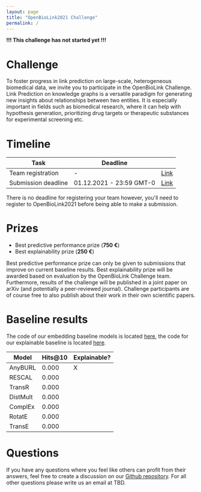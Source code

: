 ```yaml
---
layout: page
title: "OpenBioLink2021 Challenge"
permalink: /
---
```


**!!! This challenge has not started yet !!!**

# Challenge

To foster progress in link prediction on large-scale, heterogeneous biomedical data, we invite you to participate in the OpenBioLink Challenge. Link Prediction on knowledge graphs is a versatile paradigm for generating new insights about relationships between two entities. It is especially important in fields such as biomedical research, where it can help with hypothesis generation, prioritizing drug targets or therapeutic substances for experimental screening etc.

# Timeline


| Task                      |     Deadline              |               |
|---------------------------|---------------------------|---------------|
| Team registration         |            -              |  [Link](TBD)  |
| Submission deadline       | 01.12.2021 - 23:59 GMT-0  |  [Link](TBD)  |

There is no deadline for registering your team however, you'll need to register to OpenBioLink2021 before being able to make a submission.

# Prizes

+ Best predictive performance prize (**750 €**)
+ Best explainability prize (**250 €**)

Best predictive performance prize can only be given to submissions that improve on current baseline results. Best explainability prize will be awarded based on evaluation by the OpenBioLink Challenge team. Furthermore, results of the challenge will be published in a joint paper on arXiv (and potentially a peer-reviewed journal). Challenge participants are of course free to also publish about their work in their own scientific papers.

# Baseline results

The code of our embedding baseline models is located [here](https://github.com/nomisto/openbiolink-2021-embedding-baseline),  the code for our explainable baseline is located [here](https://github.com/nomisto/openbiolink-2021-symbolic-baseline).

| Model          | Hits@10 | Explainable? |
|----------------|---------|--------------|
| AnyBURL        | 0.000   | X            |
| RESCAL         | 0.000   |              |
| TransR         | 0.000   |              |
| DistMult       | 0.000   |              |
| ComplEx        | 0.000   |              |
| RotatE         | 0.000   |              |
| TransE         | 0.000   |              |


# Questions

If you have any questions where you feel like others can profit from their answers, feel free to create a discussion on our [Github repository](https://github.com/OpenBioLink/OpenBioLink/discussions/categories/obl2021). For all other questions please write us an email at TBD.